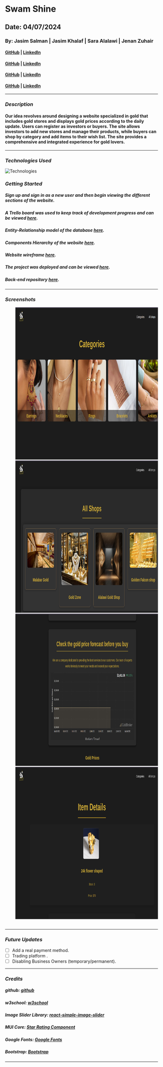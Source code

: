 # Swam Shine

## Date: 04/07/2024

### By: Jasim Salman | Jasim Khalaf | Sara Alalawi | Jenan Zuhair

#### [GitHub](https://github.com/jasimSalman) | [LinkedIn](https://www.linkedin.com/in/jasimsalman1/)

#### [GitHub](https://github.com/Jellooking) | [LinkedIn](https://www.linkedin.com/in/jasimkhalaf/)

#### [GitHub](https://github.com/SarahGoli92) | [LinkedIn](https://www.linkedin.com/in/sarah-alalawi-664840242/)

#### [GitHub](https://github.com/jenanZ56) | [LinkedIn](https://www.linkedin.com/in/jenan-zuhair/)

---

### **_Description_**

#### Our idea revolves around designing a website specialized in gold that includes gold stores and displays gold prices according to the daily update. Users can register as investors or buyers. The site allows investors to add new stores and manage their products, while buyers can shop by category and add items to their wish list. The site provides a comprehensive and integrated experience for gold lovers.

---

### **_Technologies Used_**

![Technologies](https://miro.medium.com/v2/resize:fit:1200/1*FVtCyRdJ6KOr4YswTtwMeA.jpeg)

### **_Getting Started_**

##### Sign up and sign in as a new user and then begin viewing the different sections of the website.

##### A Trello board was used to keep track of development progress and can be viewed [here](https://trello.com/b/K3XXBG2h/swan-shine).

##### Entity-Relationship model of the database [here](https://drive.google.com/file/d/1QhjYj1m2hdAIQLapJE7k8AGh1drl5GJP/view?usp=sharing).

##### Components Hierarchy of the website [here](https://drive.google.com/file/d/1ZAAM00yhLY0L-rhqqAmc3AZT3GdSDAcU/view?usp=sharing).

##### Website wireframe [here](https://www.canva.com/design/DAGKErExgKk/TevUFbM7svQW03freMU2dQ/edit?utm_content=DAGKErExgKk&utm_campaign=designshare&utm_medium=link2&utm_source=sharebutton).

##### The project was deployed and can be viewed [here](https://swan-shine.surge.sh/).

##### Back-end repository [here](https://github.com/jasimSalman/Swan-Shine_Back-end).

---

### **_Screenshots_**

<div align="center" dir="auto">
  <pre>
    <img src="swan-shine/public/1.png" height="500" />&nbsp;&nbsp;&nbsp;
    <img src="swan-shine/public/2.png" height="500" />&nbsp;&nbsp;&nbsp;
    <img src="swan-shine/public/3.png" height="500" />&nbsp;&nbsp;&nbsp;
    <img src="swan-shine/public/4.png" height="500" />
  </pre>
</div>

---

### **_Future Updates_**

- [ ] Add a real payment method.
- [ ] Trading platform .
- [ ] Disabling Business Owners (temporary/permanent).

---

### **_Credits_**

##### github: [github](https://github.com/SEI-09-Bahrain/class_wiki?tab=readme-ov-file)

##### w3school: [w3school](https://www.w3schools.com/)

##### Image Slider Library: [react-simple-image-slider](https://www.npmjs.com/package/react-simple-image-slider#style-customize)

##### MUI Core: [Star Rating Component](https://mui.com/material-ui/react-rating/#basic-rating)

##### Google Fonts: [Google Fonts](https://fonts.google.com/selection)

##### Bootstrap: [Bootstrap](https://getbootstrap.com/)

---
